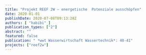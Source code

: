 ```yaml
---
title: "Projekt REEF 2W – energetische  Potenziale ausschöpfen"
date: 2020-01-01
publishDate: 2020-07-08T09:13:28Z
authors: [ "habibi" ]
publication_types: ["2"]
abstract: ""
featured: false
publication: " *wwt Wasserwirtschaft Wassertechnik*: 40-41"
projects: ["reef2w"]
---
```


